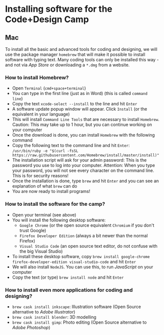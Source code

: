 # Installing software for the Code+Design Camp

## Mac

To install all the basic and advanced tools for coding and designing, we will use the package manager `homebrew` that will make it possible to install software with typing text. Many coding tools can only be installed this way - and not via _App Store_ or downloading a `*.dmg` from a website.


### How to install Homebrew?

- Open `Terminal` (`cmd+space+terminal`)
- You can type in the first line (just as in Word) (this is called `command line`)
- Copy the text `xcode-select --install` to the line and hit `Enter` 
- A software update popup window will appear. Click `Install` (or the equivalent in your language)
- This will install `Command Line Tools` that are necessary to install `Homebrew`. Caution: This may take up to 1 hour, but you can continue working on your computer
- Once the download is done, you can install `Homebrew` with the following command
- Copy the following text to the command line and hit `Enter`:  
`/usr/bin/ruby -e "$(curl -fsSL https://raw.githubusercontent.com/Homebrew/install/master/install)"` 
- The installation script will ask for your admin password: This is the password you use to log into your computer. Attention: When you type your password, you will not see every character on the command line. This is for security reasons!
- Once the installation is done, type `brew` and hit `Enter` and you can see an explanation of what `brew` can do
- You are now ready to install programs!


### How to install the software for the camp?

- Open your terminal (see above)
- You will install the following desktop software:
    - `Google Chrome` (or the open source equivalent `Chromium` if you don't trust Google)
    - `Firefox Developer Edition` (always a bit newer than the normal Firefox)
    - `Visual Studio Code` (an open source text editor, do not confuse with the big Visual Studio)
- To install these desktop software, copy `brew install google-chrome firefox-developer-edition visual-studio-code` and hit `Enter`
- We will also install `NodeJS`. You can use this, to run *JavaScript* on your computer
- Copy the text (or type) `brew install node` and hit `Enter`


### How to install even more applications for coding and designing?

- `brew cask install inkscape`: Illustration software (Open Source alternative to _Adobe Illustrator_)
- `brew cask install blender`: 3D modelling
- `brew cask install gimp`: Photo editing (Open Source alternative to _Adobe Photoshop_)